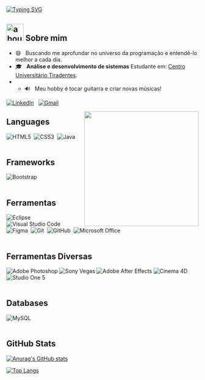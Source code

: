 
[![Typing SVG](https://readme-typing-svg.herokuapp.com/?font=Josefin+Sans&color=black&size=35&center=true&vCenter=true&width=1000&height=150&lines=Olá!%2C+me+chamo+Marcelo+Castelo%3BSeja+Bem-vindo+ao+meu+GitHub!+%3A%29&color=000000&lineHeight=150&startDelay=1000&vCenter=true&width=1000)](https://git.io/typing-svg)

## <img width="45" alt="about" src="https://raw.github.com/elizarov/elizarov/master/about.png"> **Sobre mim**

- 😄 &nbsp; Buscando me aprofundar no universo da programação e entendê-lo melhor a cada dia.
- 🎓 &nbsp; **Análise e desenvolvimento de sistemas** Estudante em: <a href="https://www.unit.br/">Centro Universitário Tiradentes</a>.
- - :loud_sound: &nbsp; Meu hobby é tocar guitarra e criar novas músicas!

[![LinkedIn](https://img.shields.io/badge/linkedin-%230077B5.svg?style=for-the-badge&logo=linkedin&logoColor=white)](https://www.linkedin.com/in/marcelo-castelo-branco-de-oliveira-05ba52249/) &nbsp;
[![Gmail](https://img.shields.io/badge/Gmail-D14836?style=for-the-badge&logo=gmail&logoColor=white)](mailto:marcelo.cbo2000@gmail.com)

<img src="https://media.tenor.com/images/98d5d3ef466939f3c5216a0a5543ae82/raw" min-width="300px" max-width="300px" width="300px" align="right">

## **Languages**  
![HTML5](https://img.shields.io/badge/html5-%23E34F26.svg?style=for-the-badge&logo=html5&logoColor=white)&nbsp;
![CSS3](https://img.shields.io/badge/css3-%231572B6.svg?style=for-the-badge&logo=css3&logoColor=white)&nbsp;
![Java](https://img.shields.io/badge/java-%23ED8B00.svg?style=for-the-badge&logo=java&logoColor=white)
<br></br>

## **Frameworks**  
![Bootstrap](https://img.shields.io/badge/bootstrap-%23563D7C.svg?style=for-the-badge&logo=bootstrap&logoColor=white)
<br></br>

## **Ferramentas**  
![Eclipse](https://img.shields.io/badge/Eclipse-7319B7.svg?style=for-the-badge&logo=Eclipse&logoColor=white)&nbsp;
![Visual Studio Code](https://img.shields.io/badge/Visual%20Studio%20Code-0078d7.svg?style=for-the-badge&logo=visual-studio-code&logoColor=white)&nbsp;
![Figma](https://img.shields.io/badge/figma-%23F24E1E.svg?style=for-the-badge&logo=figma&logoColor=white)&nbsp;
![Git](https://img.shields.io/badge/git-%23F05033.svg?style=for-the-badge&logo=git&logoColor=white)&nbsp;
![GitHub](https://img.shields.io/badge/github-%23414141.svg?style=for-the-badge&logo=github&logoColor=white)&nbsp;
![Microsoft Office](https://img.shields.io/badge/Microsoft_Office-D83B01?style=for-the-badge&logo=microsoft-office&logoColor=white)
<br></br>

## **Ferramentas Diversas**  
![Adobe Photoshop](https://img.shields.io/badge/Adobe_Photoshop-31A8FF?style=for-the-badge&logo=adobe-photoshop&logoColor=white)
![Sony Vegas](https://img.shields.io/badge/Sony_Vegas-000000?style=for-the-badge&logo=sony-vegas&logoColor=white)
![Adobe After Effects](https://img.shields.io/badge/Adobe_After_Effects-9999FF?style=for-the-badge&logo=adobe-after-effects&logoColor=white)
![Cinema 4D](https://img.shields.io/badge/Cinema_4D-011A6A?style=for-the-badge&logo=maxon-cinema-4d&logoColor=white)
![Studio One 5](https://img.shields.io/badge/Studio_One_5-FF4815?style=for-the-badge&logo=presonus-studio-one&logoColor=white)
<br></br>


## **Databases**  
![MySQL](https://img.shields.io/badge/mysql-%23008CC1.svg?style=for-the-badge&logo=mysql&logoColor=white)
<br></br>

## **GitHub Stats**
[![Anurag's GitHub stats](https://github-readme-stats.vercel.app/api?username=MarceloCastelo&show_icons=true&theme=dracula)](https://github.com/anuraghazra/github-readme-stats)


[![Top Langs](https://github-readme-stats.vercel.app/api/top-langs/?username=MarceloCastelo&layout=compact&theme=dracula)](https://github.com/anuraghazra/github-readme-stats)


